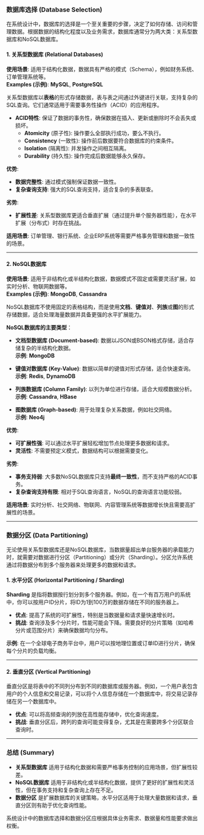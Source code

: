 ### 数据库选择 (Database Selection)

在系统设计中，数据库的选择是一个至关重要的步骤，决定了如何存储、访问和管理数据。根据数据的结构化程度以及业务需求，数据库通常分为两大类：关系型数据库和NoSQL数据库。

#### 1. **关系型数据库 (Relational Databases)**

**使用场景**: 适用于结构化数据，数据具有严格的模式（Schema），例如财务系统、订单管理系统等。  
**Examples (示例)**: **MySQL**, **PostgreSQL**

关系型数据库以**表格**的形式存储数据，表与表之间通过外键进行关联，支持复杂的SQL查询。它们通常适用于需要事务性操作（ACID）的应用程序。

- **ACID特性**: 保证了数据的事务性，确保数据在插入、更新或删除时不会丢失或损坏。
  - **Atomicity** (原子性): 操作要么全部执行成功，要么不执行。
  - **Consistency** (一致性): 操作前后数据要符合数据库的约束条件。
  - **Isolation** (隔离性): 并发操作之间相互隔离。
  - **Durability** (持久性): 操作完成后数据能够永久保存。

**优势**:
- **数据完整性**: 通过模式强制保证数据一致性。
- **复杂查询支持**: 强大的SQL查询支持，适合复杂的多表联查。
  
**劣势**:
- **扩展性差**: 关系型数据库更适合垂直扩展（通过提升单个服务器性能），在水平扩展（分布式）时存在挑战。

**适用场景**: 订单管理、银行系统、企业ERP系统等需要严格事务管理和数据一致性的场景。

---

#### 2. **NoSQL数据库**

**使用场景**: 适用于非结构化或半结构化数据，数据模式不固定或需要灵活扩展，如实时分析、物联网数据等。  
**Examples (示例)**: **MongoDB**, **Cassandra**

NoSQL数据库不使用固定的表格结构，而是使用**文档**、**键值对**、**列族**或**图**的形式存储数据，适合处理海量数据并具备更强的水平扩展能力。

**NoSQL数据库的主要类型**：
- **文档型数据库 (Document-based)**: 数据以JSON或BSON格式存储，适合存储复杂的半结构化数据。  
  **示例**: **MongoDB**
  
- **键值对数据库 (Key-Value)**: 数据以简单的键值对形式存储，适合快速查询。  
  **示例**: **Redis**, **DynamoDB**

- **列族数据库 (Column Family)**: 以列为单位进行存储，适合大规模数据分析。  
  **示例**: **Cassandra**, **HBase**

- **图数据库 (Graph-based)**: 用于处理复杂关系数据，例如社交网络。  
  **示例**: **Neo4j**

**优势**:
- **可扩展性强**: 可以通过水平扩展轻松增加节点处理更多数据和请求。
- **灵活性**: 不需要预定义模式，数据结构可以根据需要变化。
  
**劣势**:
- **事务支持弱**: 大多数NoSQL数据库只支持**最终一致性**，而不支持严格的ACID事务。
- **复杂查询支持有限**: 相对于SQL查询语言，NoSQL的查询语言功能较弱。

**适用场景**: 实时分析、社交网络、物联网、内容管理系统等数据增长快且需要高扩展性的场景。

---

### 数据分区 (Data Partitioning)

无论使用关系型数据库还是NoSQL数据库，当数据量超出单台服务器的承载能力时，就需要对数据进行分区（Partitioning）或分片（Sharding）。分区允许系统通过将数据分布到多个服务器来处理更多的数据和请求。

#### 1. **水平分区 (Horizontal Partitioning / Sharding)**

**Sharding** 是指将数据按行划分到多个服务器。例如，在一个有百万用户的系统中，你可以按用户ID分片，将ID为1到100万的数据存储在不同的服务器上。

- **优点**: 提高了系统的可扩展性，特别是当数据量和请求量快速增长时。
- **挑战**: 查询涉及多个分片时，性能可能会下降。需要良好的分片策略（如哈希分片或范围分片）来确保数据均匀分布。
  
**示例**: 在一个全球电子商务平台中，用户可以按地理位置或订单ID进行分片，确保每个分片的负载均衡。

---

#### 2. **垂直分区 (Vertical Partitioning)**

垂直分区是将表中的不同列分布到不同的数据库或服务器。例如，一个用户表包含用户的个人信息和交易记录，可以将个人信息存储在一个数据库中，将交易记录存储在另一个数据库中。

- **优点**: 可以将高频查询的列放在高性能存储中，优化查询速度。
- **挑战**: 垂直分区后，跨列的查询可能变得复杂，尤其是在需要跨多个分区联合查询时。

---

### 总结 (Summary)

- **关系型数据库** 适用于结构化数据和需要严格事务控制的应用场景，但扩展性较差。
- **NoSQL数据库** 适用于非结构化或半结构化数据，提供了更好的扩展性和灵活性，但在事务支持和复杂查询上存在不足。
- **数据分区** 是扩展数据库的关键策略，水平分区适用于处理大量数据和请求，垂直分区则有助于优化查询性能。

系统设计中的数据库选择和数据分区应根据具体业务需求、数据量和性能要求做出权衡。
